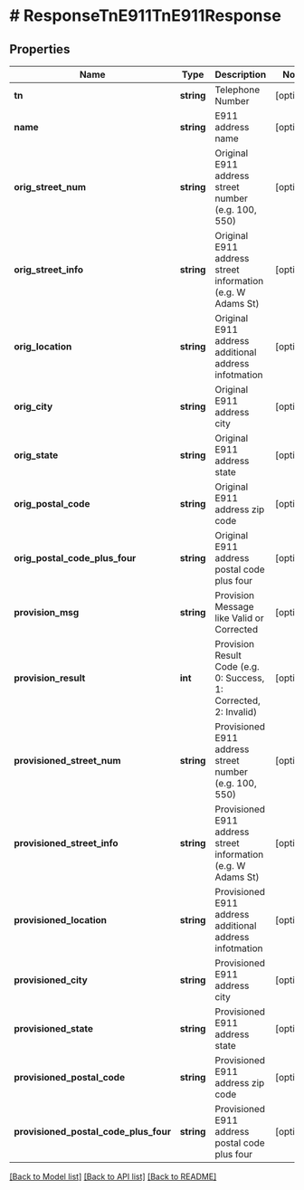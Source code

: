 # # ResponseTnE911TnE911Response

## Properties

Name | Type | Description | Notes
------------ | ------------- | ------------- | -------------
**tn** | **string** | Telephone Number | [optional]
**name** | **string** | E911 address name | [optional]
**orig_street_num** | **string** | Original E911 address street number (e.g. 100, 550) | [optional]
**orig_street_info** | **string** | Original E911 address street information (e.g. W Adams St) | [optional]
**orig_location** | **string** | Original E911 address additional address infotmation | [optional]
**orig_city** | **string** | Original E911 address city | [optional]
**orig_state** | **string** | Original E911 address state | [optional]
**orig_postal_code** | **string** | Original E911 address zip code | [optional]
**orig_postal_code_plus_four** | **string** | Original E911 address postal code plus four | [optional]
**provision_msg** | **string** | Provision Message like Valid or Corrected | [optional]
**provision_result** | **int** | Provision Result Code (e.g. 0: Success, 1: Corrected, 2: Invalid) | [optional]
**provisioned_street_num** | **string** | Provisioned E911 address street number (e.g. 100, 550) | [optional]
**provisioned_street_info** | **string** | Provisioned E911 address street information (e.g. W Adams St) | [optional]
**provisioned_location** | **string** | Provisioned E911 address additional address infotmation | [optional]
**provisioned_city** | **string** | Provisioned E911 address city | [optional]
**provisioned_state** | **string** | Provisioned E911 address state | [optional]
**provisioned_postal_code** | **string** | Provisioned E911 address zip code | [optional]
**provisioned_postal_code_plus_four** | **string** | Provisioned E911 address postal code plus four | [optional]

[[Back to Model list]](../../README.md#models) [[Back to API list]](../../README.md#endpoints) [[Back to README]](../../README.md)
